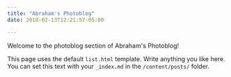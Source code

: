 ```yaml
---
title: "Abraham's Photoblog"
date: 2018-02-13T12:21:57-05:00

---
```


Welcome to the photoblog section of Abraham's Photoblog!


This page uses the default `list.html` template. Write anything you like here. You can set this text with your `_index.md` in the `/content/posts/` folder.